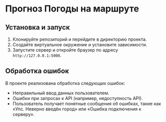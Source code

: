 # Прогноз Погоды на маршруте

## Установка и запуск

1. Клонируйте репозиторий и перейдите в директорию проекта.
2. Создайте виртуальное окружение и установите зависимости.
3. Запустите сервер и откройте браузер по адресу `http://127.0.0.1:5000`.

## Обработка ошибок

В проекте реализована обработка следующих ошибок:
- Неправильный ввод данных пользователем.
- Ошибки при запросах к API (например, недоступность API).
- Пользователь получает понятные сообщения об ошибках, такие как «Упс. Неверно введён город» или «Ошибка подключения к серверу».

